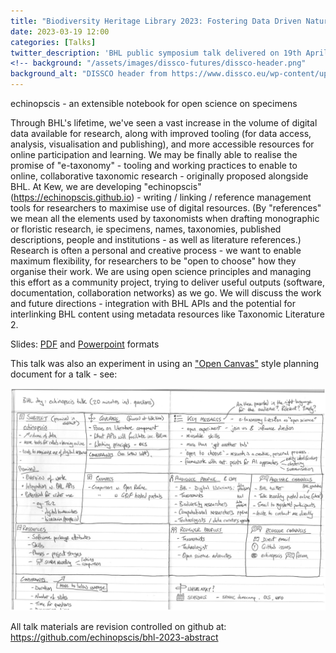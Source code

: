 ```yaml
---
title: "Biodiversity Heritage Library 2023: Fostering Data Driven Natural Science through Open Digital Libraries"
date: 2023-03-19 12:00
categories: [Talks]
twitter_description: 'BHL public symposium talk delivered on 19th April 2023 at MNHN, Paris'
<!-- background: "/assets/images/dissco-futures/dissco-header.png"
background_alt: "DISSCO header from https://www.dissco.eu/wp-content/uploads/particles-2.svg" -->
---
```


echinopscis - an extensible notebook for open science on specimens

Through BHL's lifetime, we've seen a vast increase in the volume of digital data available for research, along with improved tooling (for data access, analysis, visualisation and publishing), and more accessible resources for online participation and learning. We may be finally able to realise the promise of "e-taxonomy" - tooling and working practices to enable to online, collaborative taxonomic research - originally proposed alongside BHL. At Kew, we are developing "echinopscis" (https://echinopscis.github.io) - writing / linking / reference management tools for researchers to maximise use of digital resources. (By "references" we mean all the elements used by taxonomists when drafting monographic or floristic research, ie specimens, names, taxonomies, published descriptions, people and institutions - as well as literature references.) Research is often a personal and creative process - we want to enable maximum flexibility, for researchers to be "open to choose" how they organise their work. We are using open science principles and managing this effort as a community project, trying to deliver useful outputs (software, documentation, collaboration networks) as we go. We will discuss the work and future directions - integration with BHL APIs and the potential for interlinking BHL content using metadata resources like Taxonomic Literature 2.

Slides: [PDF](https://github.com/echinopscis/bhl-2023-abstract/blob/main/Nicolson_BHLDay2023.pdf) and [Powerpoint](https://github.com/echinopscis/bhl-2023-abstract/blob/main/Nicolson_BHLDay2023.pptx) formats

This talk was also an experiment in using an ["Open Canvas"](https://mozilla.github.io/open-leadership-training-series/articles/opening-your-project/develop-an-open-project-strategy-with-open-canvas/) style planning document for a talk - see:

![](https://github.com/echinopscis/bhl-2023-abstract/blob/main/echinopscis-bhl.jpg)

All talk materials are revision controlled on github at: https://github.com/echinopscis/bhl-2023-abstract 
